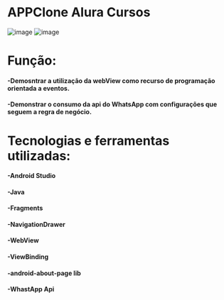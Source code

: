# APPClone Alura Cursos

![image](https://user-images.githubusercontent.com/81999143/169380610-f54f2994-14b0-4694-9abd-9fcc033a5f7f.png)
![image](https://user-images.githubusercontent.com/81999143/169381456-75f78c03-e73d-4ad6-a26c-2f3f25947e84.png)

##

# Função:

#### -Demosntrar a utilização da webView como recurso de programação orientada a eventos.
#### -Demonstrar o consumo da api do WhatsApp com configurações que seguem a regra de negócio.

##

# Tecnologias e ferramentas utilizadas:

#### -Android Studio
#### -Java
#### -Fragments
#### -NavigationDrawer
#### -WebView
#### -ViewBinding
#### -android-about-page lib
#### -WhastApp Api




